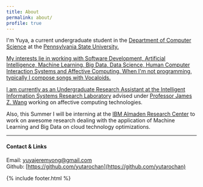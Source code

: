 ```yaml
---
title: About
permalink: about/
profile: true
---
```


I'm Yuya, a current undergraduate student in the [Department of Computer Science](http://www.cse.psu.edu/) at the <a href="http://www.psu.edu/">Pennsylvania State University.

My interests lie in working with Software Development, Artificial Intelligence, Machine Learning, Big Data, Data Science, Human Computer Interaction Systems and Affective Computing. When I'm not programming, typically I compose songs with Vocaloids.

I am currently as an Undergraduate Research Assistant at the [Intelligent Information Systems Research Laboratory](http://iis.ist.psu.edu/) advised under [Professor James Z. Wang](http://wang.ist.psu.edu/docs/home.shtml) working on affective computing technologies.

Also, this Summer I will be interning at the [IBM Almaden Research Center](http://www.research.ibm.com/labs/almaden/index.shtml) to work on awesome research dealing with the application of Machine Learning and Big Data on cloud technology optimizations.

***

#### Contact & Links
Email: [yuyajeremyong@gmail.com](mailto:yuyajeremyong@gmail.com)<br />
Github: [https://github.com/yutarochan](https://github.com/yutarochan)<br />

{% include footer.html %}
